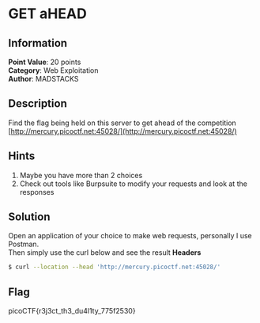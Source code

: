 # GET aHEAD

## Information

**Point Value**: 20 points  
**Category**: Web Exploitation  
**Author**: MADSTACKS

## Description

Find the flag being held on this server to get ahead of the competition [http://mercury.picoctf.net:45028/](http://mercury.picoctf.net:45028/)

## Hints

1. Maybe you have more than 2 choices
2. Check out tools like Burpsuite to modify your requests and look at the responses

## Solution

Open an application of your choice to make web requests, personally I use Postman.  
Then simply use the curl below and see the result **Headers**

```sh
$ curl --location --head 'http://mercury.picoctf.net:45028/'
```

## Flag

picoCTF{r3j3ct_th3_du4l1ty_775f2530}
